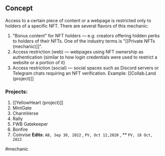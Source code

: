 ## Concept
Access to a certain piece of content or a webpage is restricted only to holders of a specific NFT. There are several flavors of this mechanic:
1. "Bonus content" for NFT holders — e.g. creators offering hidden perks to holders of their NFTs. One of the industry terms is "[[Private NFTs (mechanic)]]". 
2. Access restriction (web) — webpages using NFT ownership as authentication (similar to how login credentials were used to restrict a website or a portion of it)
3. Access restriction (social) — social spaces such as Discord servers or Telegram chats requiring an NFT verification. Example: [[Collab.Land (project)]]

### Projects:
1. [[YellowHeart (project)]]
2. MintGate
3. CharmVerse
4. Rally
5. FWB Gatekeeper
6. Bonfire
7. Coinvise
**Edits**:  `AB, Sep 30, 2022` ,  `PV, Oct 12,2020` , ** `PV, 18 Oct, 2022`

#mechanic 